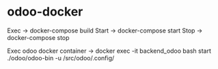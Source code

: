 # odoo-docker
Exec -> docker-compose build
Start -> docker-compose start
Stop -> docker-compose stop

Exec odoo docker container ->  docker exec -it backend_odoo bash 
start ./odoo/odoo-bin -u /src/odoo/.config/


